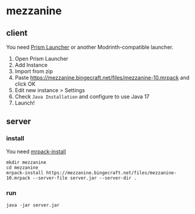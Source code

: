 # mezzanine

## client

You need [Prism Launcher](https://prismlauncher.org/) or another Modrinth-compatible launcher.

1. Open Prism Launcher
2. Add Instance
3. Import from zip
4. Paste https://mezzanine.bingecraft.net/files/mezzanine-10.mrpack and click OK
5. Edit new instance > Settings
6. Check `Java Installation` and configure to use Java 17
7. Launch!

## server

### install

You need [mrpack-install](https://github.com/nothub/mrpack-install)

```
mkdir mezzanine
cd mezzanine
mrpack-install https://mezzanine.bingecraft.net/files/mezzanine-10.mrpack --server-file server.jar --server-dir .
```

### run

```
java -jar server.jar
```